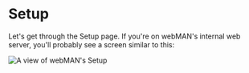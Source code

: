 # Setup

Let's get through the Setup page. If you're on webMAN's internal web server, you'll probably see a screen similar to this:

![A view of webMAN's Setup](../../../../.gitbook/assets/webman-MOD/wMAN-settings.png)